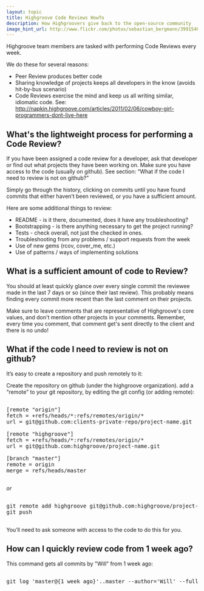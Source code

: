 ```yaml
---
layout: topic
title: Highgroove Code Reviews HowTo
description: How Highgroovers give back to the open-source community
image_hint_url: http://www.flickr.com/photos/sebastian_bergmann/3991540987/
---
```


Highgroove team members are tasked with performing Code Reviews every week.

We do these for several reasons:

* Peer Review produces better code
* Sharing knowledge of projects keeps all developers in the know (avoids hit-by-bus scenario)
* Code Reviews exercise the mind and keep us all writing similar, idiomatic code. See: http://napkin.highgroove.com/articles/2011/02/06/cowboy-girl-programmers-dont-live-here

## What's the lightweight process for performing a Code Review?

If you have been assigned a code review for a developer, ask that developer or find out what projects they have been working on. Make sure you have access to the code (usually on github). See section: “What if the code I need to review is not on github?”

Simply go through the history, clicking on commits until you have found commits that either haven’t been reviewed, or you have a sufficient amount. 

Here are some additional things to review:

* README - is it there, documented, does it have any troubleshooting?
* Bootstrapping - is there anything necessary to get the project running?
* Tests - check overall, not just the checked in ones.
* Troubleshooting from any problems / support requests from the week
* Use of new gems (rcov, cover_me, etc.)
* Use of patterns / ways of implementing solutions

## What is a sufficient amount of code to Review?

You should at least quickly glance over every single commit the reviewee made in
the last 7 days or so (since their last review).  This probably means finding
every commit more recent than the last comment on their projects.

Make sure to leave comments that are representative of Highgroove's core values, and don't mention other projects in your comments. Remember, every time you comment, that comment get's sent directly to the client and there is no undo!

## What if the code I need to review is not on github?

It’s easy to create a repository and push remotely to it:

Create the repository on github (under the highgroove organization).
add a “remote” to your git repository, by editing the git config (or adding remote): 

<pre>

[remote "origin"]
fetch = +refs/heads/*:refs/remotes/origin/*
url = git@github.com:clients-private-repo/project-name.git

[remote "highgroove"]
fetch = +refs/heads/*:refs/remotes/origin/*
url = git@github.com:highgroove/project-name.git

[branch "master"]
remote = origin
merge = refs/heads/master

</pre>

*or*

<pre>

git remote add highgroove git@github.com:highgroove/project-name.git
git push

</pre>

You’ll need to ask someone with access to the code to do this for you.

## How can I quickly review code from 1 week ago?

This command gets all commits by "Will" from 1 week ago:

<pre>

git log 'master@{1 week ago}'..master --author='Will' --full-diff -p

</pre>

